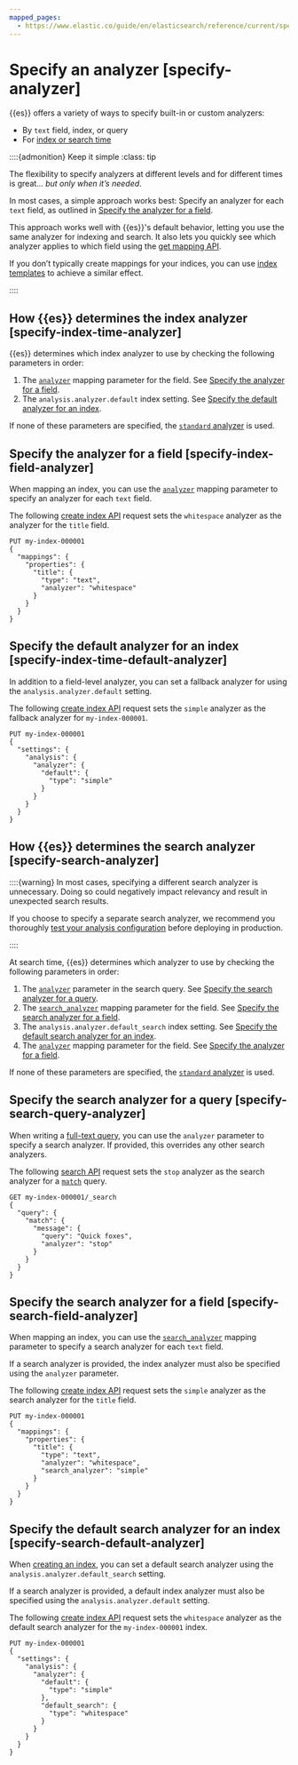 ```yaml
---
mapped_pages:
  - https://www.elastic.co/guide/en/elasticsearch/reference/current/specify-analyzer.html
---
```


# Specify an analyzer [specify-analyzer]

{{es}} offers a variety of ways to specify built-in or custom analyzers:

* By `text` field, index, or query
* For [index or search time](index-search-analysis.md)

::::{admonition} Keep it simple
:class: tip

The flexibility to specify analyzers at different levels and for different times is great…​ *but only when it’s needed*.

In most cases, a simple approach works best: Specify an analyzer for each `text` field, as outlined in [Specify the analyzer for a field](#specify-index-field-analyzer).

This approach works well with {{es}}'s default behavior, letting you use the same analyzer for indexing and search. It also lets you quickly see which analyzer applies to which field using the [get mapping API](https://www.elastic.co/docs/api/doc/elasticsearch/operation/operation-indices-get-mapping).

If you don’t typically create mappings for your indices, you can use [index templates](../templates.md) to achieve a similar effect.

::::


## How {{es}} determines the index analyzer [specify-index-time-analyzer]

{{es}} determines which index analyzer to use by checking the following parameters in order:

1. The [`analyzer`](https://www.elastic.co/guide/en/elasticsearch/reference/current/analyzer.html) mapping parameter for the field. See [Specify the analyzer for a field](#specify-index-field-analyzer).
2. The `analysis.analyzer.default` index setting. See [Specify the default analyzer for an index](#specify-index-time-default-analyzer).

If none of these parameters are specified, the [`standard` analyzer](https://www.elastic.co/guide/en/elasticsearch/reference/current/analysis-standard-analyzer.html) is used.


## Specify the analyzer for a field [specify-index-field-analyzer]

When mapping an index, you can use the [`analyzer`](https://www.elastic.co/guide/en/elasticsearch/reference/current/analyzer.html) mapping parameter to specify an analyzer for each `text` field.

The following [create index API](https://www.elastic.co/docs/api/doc/elasticsearch/operation/operation-indices-create) request sets the `whitespace` analyzer as the analyzer for the `title` field.

```console
PUT my-index-000001
{
  "mappings": {
    "properties": {
      "title": {
        "type": "text",
        "analyzer": "whitespace"
      }
    }
  }
}
```


## Specify the default analyzer for an index [specify-index-time-default-analyzer]

In addition to a field-level analyzer, you can set a fallback analyzer for using the `analysis.analyzer.default` setting.

The following [create index API](https://www.elastic.co/docs/api/doc/elasticsearch/operation/operation-indices-create) request sets the `simple` analyzer as the fallback analyzer for `my-index-000001`.

```console
PUT my-index-000001
{
  "settings": {
    "analysis": {
      "analyzer": {
        "default": {
          "type": "simple"
        }
      }
    }
  }
}
```


## How {{es}} determines the search analyzer [specify-search-analyzer]

::::{warning}
In most cases, specifying a different search analyzer is unnecessary. Doing so could negatively impact relevancy and result in unexpected search results.

If you choose to specify a separate search analyzer, we recommend you thoroughly [test your analysis configuration](https://www.elastic.co/guide/en/elasticsearch/reference/current/test-analyzer.html) before deploying in production.

::::


At search time, {{es}} determines which analyzer to use by checking the following parameters in order:

1. The [`analyzer`](https://www.elastic.co/guide/en/elasticsearch/reference/current/analyzer.html) parameter in the search query. See [Specify the search analyzer for a query](#specify-search-query-analyzer).
2. The [`search_analyzer`](https://www.elastic.co/guide/en/elasticsearch/reference/current/search-analyzer.html) mapping parameter for the field. See [Specify the search analyzer for a field](#specify-search-field-analyzer).
3. The `analysis.analyzer.default_search` index setting. See [Specify the default search analyzer for an index](#specify-search-default-analyzer).
4. The [`analyzer`](https://www.elastic.co/guide/en/elasticsearch/reference/current/analyzer.html) mapping parameter for the field. See [Specify the analyzer for a field](#specify-index-field-analyzer).

If none of these parameters are specified, the [`standard` analyzer](https://www.elastic.co/guide/en/elasticsearch/reference/current/analysis-standard-analyzer.html) is used.


## Specify the search analyzer for a query [specify-search-query-analyzer]

When writing a [full-text query](https://www.elastic.co/guide/en/elasticsearch/reference/current/full-text-queries.html), you can use the `analyzer` parameter to specify a search analyzer. If provided, this overrides any other search analyzers.

The following [search API](https://www.elastic.co/docs/api/doc/elasticsearch/operation/operation-search) request sets the `stop` analyzer as the search analyzer for a [`match`](https://www.elastic.co/guide/en/elasticsearch/reference/current/query-dsl-match-query.html) query.

```console
GET my-index-000001/_search
{
  "query": {
    "match": {
      "message": {
        "query": "Quick foxes",
        "analyzer": "stop"
      }
    }
  }
}
```


## Specify the search analyzer for a field [specify-search-field-analyzer]

When mapping an index, you can use the [`search_analyzer`](https://www.elastic.co/guide/en/elasticsearch/reference/current/analyzer.html) mapping parameter to specify a search analyzer for each `text` field.

If a search analyzer is provided, the index analyzer must also be specified using the `analyzer` parameter.

The following [create index API](https://www.elastic.co/docs/api/doc/elasticsearch/operation/operation-indices-create) request sets the `simple` analyzer as the search analyzer for the `title` field.

```console
PUT my-index-000001
{
  "mappings": {
    "properties": {
      "title": {
        "type": "text",
        "analyzer": "whitespace",
        "search_analyzer": "simple"
      }
    }
  }
}
```


## Specify the default search analyzer for an index [specify-search-default-analyzer]

When [creating an index](https://www.elastic.co/docs/api/doc/elasticsearch/operation/operation-indices-create), you can set a default search analyzer using the `analysis.analyzer.default_search` setting.

If a search analyzer is provided, a default index analyzer must also be specified using the `analysis.analyzer.default` setting.

The following  [create index API](https://www.elastic.co/docs/api/doc/elasticsearch/operation/operation-indices-create) request sets the `whitespace` analyzer as the default search analyzer for the `my-index-000001` index.

```console
PUT my-index-000001
{
  "settings": {
    "analysis": {
      "analyzer": {
        "default": {
          "type": "simple"
        },
        "default_search": {
          "type": "whitespace"
        }
      }
    }
  }
}
```


